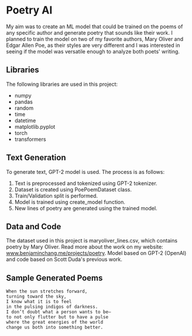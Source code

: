 # Poetry AI

My aim was to create an ML model that could be trained on the poems of any specific author and generate poetry that sounds like their work. I planned to train the model on two of my favorite authors, Mary Oliver and Edgar Allen Poe, as their styles are very different and I was interested in seeing if the model was versatile enough to analyze both poets' writing.

## Libraries
The following libraries are used in this project:
- numpy
- pandas
- random
- time
- datetime
- matplotlib.pyplot
- torch
- transformers

## Text Generation
To generate text, GPT-2 model is used. The process is as follows:

1. Text is preprocessed and tokenized using GPT-2 tokenizer.
2. Dataset is created using PoePoemDataset class.
3. Train/Validation split is performed.
4. Model is trained using create_model function.
5. New lines of poetry are generated using the trained model.

## Data and Code
The dataset used in this project is maryoliver_lines.csv, which contains poetry by Mary Oliver. Read more about the work on my website: www.benjaminchang.me/projects/poetry. Model based on GPT-2 (OpenAI) and code based on Scott Duda's previous work.

## Sample Generated Poems
```
When the sun stretches forward,
turning toward the sky,
I know what it is to feel
in the pulsing indigos of darkness.
I don’t doubt what a person wants to be—
to not only flutter but to have a pulse
where the great energies of the world
change us both into something better.
```
